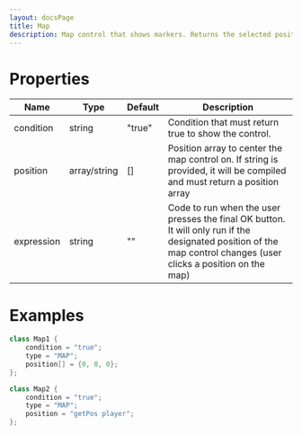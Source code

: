 ```yaml
---
layout: docsPage
title: Map
description: Map control that shows markers. Returns the selected position (3D).
---
```


# Properties

<table>
    <thead>
        <tr>
            <th>Name</th>
            <th>Type</th>
            <th>Default</th>
            <th>Description</th>
        </tr>
    </thead>
    <tbody>
        <tr>
            <td>condition</td>
            <td>string</td>
            <td>"true"</td>
            <td>Condition that must return true to show the control.</td>
        </tr>
        <tr>
            <td>position</td>
            <td>array/string</td>
            <td>[]</td>
            <td>Position array to center the map control on. If string is provided, it will be compiled and must return a position array</td>
        </tr>
        <tr>
            <td>expression</td>
            <td>string</td>
            <td>""</td>
            <td>Code to run when the user presses the final OK button. It will only run if the designated position of the map control changes (user clicks a position on the map)</td>
        </tr>
    </tbody>
</table>

# Examples
```c++
class Map1 {
    condition = "true";
    type = "MAP";
    position[] = {0, 0, 0};
};

class Map2 {
    condition = "true";
    type = "MAP";
    position = "getPos player";
};
```
